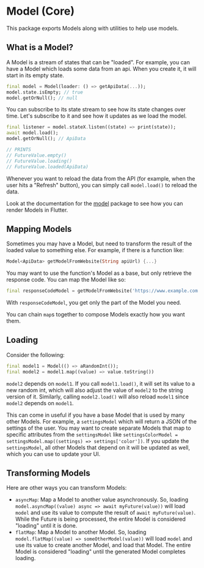 # Model (Core)

This package exports Models along with utilities to help use models.

## What is a Model?

A Model is a stream of states that can be "loaded". For example, you can have a Model which loads some data from an api. When you create it, it will start in its empty state.

```dart
final model = Model(loader: () => getApiData(...));
model.state.isEmpty; // true
model.getOrNull(); // null
```

You can subscribe to its state stream to see how its state changes over time. Let's subscribe to it and see how it updates as we load the model.

```dart
final listener = model.stateX.listen((state) => print(state));
await model.load();
model.getOrNull(); // ApiData

// PRINTS
// FutureValue.empty()
// FutureValue.loading()
// FutureValue.loaded(ApiData)
```

Whenever you want to reload the data from the API (for example, when the user hits a "Refresh" button), you can simply call `model.load()` to reload the data.

Look at the documentation for the [model](../model/README.md) package to see how you can render Models in Flutter.

## Mapping Models

Sometimes you may have a Model, but need to transform the result of the loaded value to something else. For example, if there is a function like:

```dart
Model<ApiData> getModelFromWebsite(String apiUrl) {...}
```

You may want to use the function's Model as a base, but only retrieve the response code. You can map the Model like so:

```dart
final responseCodeModel = getModelFromWebsite('https://www.example.com').map((response) => response.code);
```

With `responseCodeModel`, you get only the part of the Model you need.

You can chain `map`s together to compose Models exactly how you want them.

## Loading

Consider the following:

```dart
final model1 = Model(() => aRandomInt());
final model2 = model1.map((value) => value.toString())
```

`model2` depends on `model1`. If you call `model1.load()`, it will set its value to a new random int, which will also adjust the value of `model2` to the string version of it. Similarly, calling `model2.load()` will also reload `model1` since `model2` depends on `model1`.

This can come in useful if you have a base Model that is used by many other Models. For example, a `settingsModel` which will return a JSON of the settings of the user. You may want to create separate Models that map to specific attributes from the `settingsModel` like `settingsColorModel = settingsModel.map((settings) => settings['color'])`. If you update the `settingsModel`, all other Models that depend on it will be updated as well, which you can use to update your UI.

## Transforming Models

Here are other ways you can transform Models:

- `asyncMap`: Map a Model to another value asynchronously. So, loading `model.asyncMap((value) async => await myFuture(value))` will load `model` and use its value to compute the result of `await myFuture(value)`. While the Future is being processed, the entire Model is considered "loading" until it is done.
- `flatMap`: Map a Model to another Model. So, loading `model.flatMap((value) => someOtherModel(value))` will load `model` and use its value to create another Model, and load that Model. The entire Model is considered "loading" until the generated Model completes loading.
